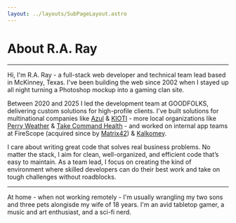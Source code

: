```yaml
---
layout: ../layouts/SubPageLayout.astro
---
```

# About R.A. Ray

---

Hi, I'm R.A. Ray - a full-stack web developer and
technical team lead based in McKinney, Texas. I've been building the web since 2002 when I stayed up all night turning a Photoshop mockup into a gaming clan site.

Between 2020 and 2025 I led the development team at GOODFOLKS, delivering custom
solutions for high-profile clients. I've built solutions for multinational companies like [Azul](https://azul.com/) & [KIOTI](https://kioti.com/) - more local organizations like [Perry Weather](https://perryweather.com) & [Take Command Health](https://takecommandhealth.com) - and worked on internal app teams at FireScope (acquired since by [Matrix42](https://www.matrix42.com/en/)) & [Kalkomey](https://www.kalkomey.com/).

I care about writing great code that solves real business problems. No matter the stack, I aim for clean, well-organized, and efficient code that’s easy to maintain. As a team lead, I focus on creating the kind of environment where skilled developers can do their best work and take on tough challenges without roadblocks.

---

At home - when not working remotely - I'm usually wrangling my two sons and three pets alongisde my wife of 18 years. I'm an avid tabletop gamer, a music and art enthusiast, and a sci-fi nerd.
